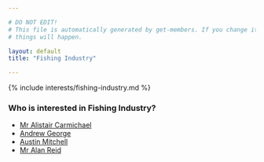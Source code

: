 ```yaml
---

# DO NOT EDIT!
# This file is automatically generated by get-members. If you change it, bad
# things will happen.

layout: default
title: "Fishing Industry"

---
```


{% include interests/fishing-industry.md %}

### Who is interested in Fishing Industry?


* [Mr Alistair Carmichael](../members/mr-alistair-carmichael.html)
* [Andrew George](../members/andrew-george.html)
* [Austin Mitchell](../members/austin-mitchell.html)
* [Mr Alan Reid](../members/mr-alan-reid.html)
